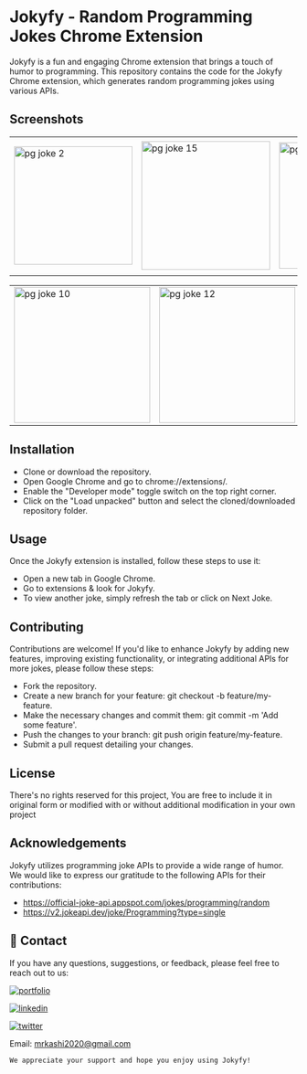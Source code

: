# Jokyfy - Random Programming Jokes Chrome Extension
Jokyfy is a fun and engaging Chrome extension that brings a touch of humor to programming. This repository contains the code for the Jokyfy Chrome extension, which generates random programming jokes using various APIs.

## Screenshots

|     |     |     |     |
| --- | --- | --- | --- |
| <img width="207" alt="pg joke 2" src="https://github.com/KashifKhaan/Jokyfy_Chrom-Extension-Programming-Memes/assets/88695658/1139b757-0371-49ef-afd3-19fa2007307a"> | <img width="225" alt="pg joke 15" src="https://github.com/KashifKhaan/Jokyfy_Chrom-Extension-Programming-Memes/assets/88695658/c398b5ac-a790-4ec6-88e2-717412cce5de"> | <img width="221" alt="pg joke 3" src="https://github.com/KashifKhaan/Jokyfy_Chrom-Extension-Programming-Memes/assets/88695658/468d3174-a8bd-46cb-ac0d-f4db4c2a886d"> | <img width="236" alt="pg joke 11" src="https://github.com/KashifKhaan/Jokyfy_Chrom-Extension-Programming-Memes/assets/88695658/4ad83a1e-b352-4b49-8729-e862c8b16eb1"> |


|     |     |     |     |
| --- | --- | --- | --- |
| <img width="238" alt="pg joke 10" src="https://github.com/KashifKhaan/Jokyfy_Chrom-Extension-Programming-Memes/assets/88695658/19dc1489-779c-4136-95d6-ffa9d287e486"> | <img width="238" alt="pg joke 12" src="https://github.com/KashifKhaan/Jokyfy_Chrom-Extension-Programming-Memes/assets/88695658/b3dd0995-d136-49ae-966c-44657874e9a7"> | <img width="221" alt="pg joke 3" src="https://github.com/KashifKhaan/Jokyfy_Chrom-Extension-Programming-Memes/assets/88695658/bb7dc202-8b7f-4c8c-9590-ff467e2b9d82"> | <img width="238" alt="pg joke 10" src="https://github.com/KashifKhaan/Jokyfy_Chrom-Extension-Programming-Memes/assets/88695658/3909f336-1f54-477b-af2d-b61b54ea01ac"> |


## Installation
- Clone or download the repository.
- Open Google Chrome and go to chrome://extensions/.
- Enable the "Developer mode" toggle switch on the top right corner.
- Click on the "Load unpacked" button and select the cloned/downloaded repository folder.

## Usage
Once the Jokyfy extension is installed, follow these steps to use it:

- Open a new tab in Google Chrome.
- Go to extensions & look for Jokyfy.
- To view another joke, simply refresh the tab or click on Next Joke.


## Contributing
Contributions are welcome! If you'd like to enhance Jokyfy by adding new features, improving existing functionality, or integrating additional APIs for more jokes, please follow these steps:

- Fork the repository.
- Create a new branch for your feature: git checkout -b feature/my-feature.
- Make the necessary changes and commit them: git commit -m 'Add some feature'.
- Push the changes to your branch: git push origin feature/my-feature.
- Submit a pull request detailing your changes.

## License
There's no rights reserved for this project, You are free to include it in original form or modified with or without additional modification in your own project

## Acknowledgements
Jokyfy utilizes programming joke APIs to provide a wide range of humor. We would like to express our gratitude to the following APIs for their contributions:

- https://official-joke-api.appspot.com/jokes/programming/random
- https://v2.jokeapi.dev/joke/Programming?type=single

## 🔗 Contact
If you have any questions, suggestions, or feedback, please feel free to reach out to us:

[![portfolio](https://img.shields.io/badge/my_portfolio-000?style=for-the-badge&logo=ko-fi&logoColor=white)](https://dribbble.com/Kashif420)

[![linkedin](https://img.shields.io/badge/linkedin-0A66C2?style=for-the-badge&logo=linkedin&logoColor=white)](https://www.linkedin.com/in/mr-kashif-442146214/)

[![twitter](https://img.shields.io/badge/twitter-1DA1F2?style=for-the-badge&logo=twitter&logoColor=white)](https://twitter.com/KaxhifKhan)

Email: mrkashi2020@gmail.com

`We appreciate your support and hope you enjoy using Jokyfy!`
